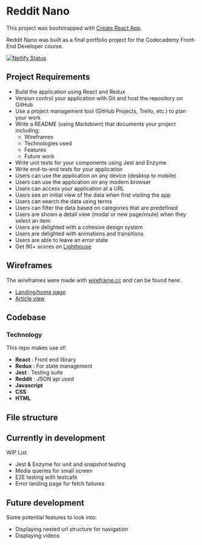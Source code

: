 # Reddit Nano
This project was bootstrapped with [Create React App](https://github.com/facebook/create-react-app).

Reddit Nano was built as a final portfolio project for the Codecademy Front-End Developer course.

[![Netlify Status](https://api.netlify.com/api/v1/badges/df76ccad-070c-4728-a475-e1e4eeecebd4/deploy-status)](https://app.netlify.com/sites/redditnano/deploys)

## Project Requirements
- Build the application using React and Redux
- Version control your application with Git and host the repository on GitHub
- Use a project management tool (GitHub Projects, Trello, etc.) to plan your work
- Write a README (using Markdown) that documents your project including:
  - Wireframes
  - Technologies used
  - Features
  - Future work
- Write unit tests for your components using Jest and Enzyme
- Write end-to-end tests for your application
- Users can use the application on any device (desktop to mobile)
- Users can use the application on any modern browser
- Users can access your application at a URL
- Users see an initial view of the data when first visiting the app
- Users can search the data using terms
- Users can filter the data based on categories that are predefined
- Users are shown a detail view (modal or new page/route) when they select an item
- Users are delighted with a cohesive design system
- Users are delighted with animations and transitions
- Users are able to leave an error state
- Get 90+ scores on [Lighthouse](https://web.dev/measure/)

## Wireframes
The wireframes were made with [wireframe.cc](wireframe.cc) and can be found here:
- [Landing/home page](https://wireframe.cc/s6PL0A)
- [Article view](https://wireframe.cc/UMBOlA)

## Codebase
### Technology
This repo makes use of:
* **React** : Front end library
* **Redux** : For state management
* **Jest** : Testing suite
* **Reddit** : JSON api used
* **Javascript**
* **CSS**
* **HTML**

## File structure
<!---
```bash
reddit-client/
├── public     # Public files used on the frontend
└── src        # Frontend SPA

reddit-client/src
├── components     # Reusabble parts
├── features       # Redux slices
├── helpers        # Utilify functions
├── hooks          # Custom hooks
├── pages          # Application views
├── store          # Redux store configuration
└── theme          # Material UI theme configuration
```
--->
## Currently in development
WIP List
* Jest & Enzyme for unit and snapshot testing
* Media queries for small screen
* E2E testing with testcafe
* Error landing page for fetch failures

## Future development
Some potential features to look into:
* Displaying nested url structure for navigation
* Displaying videos
